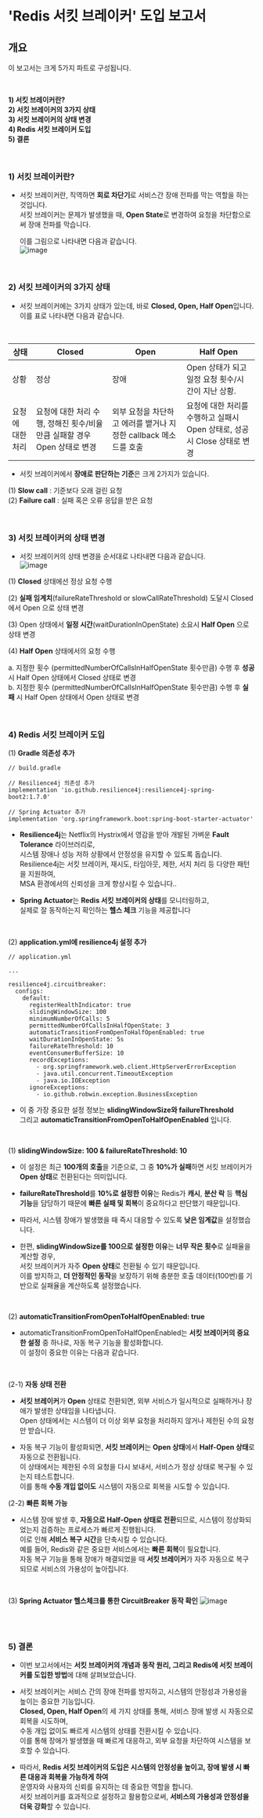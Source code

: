 

# 'Redis 서킷 브레이커'  도입 보고서 

## 개요

이 보고서는 크게 5가지 파트로 구성됩니다.

<br> 
  
**1) 서킷 브레이커란?** <br>
**2) 서킷 브레이커의 3가지 상태** <br>
**3) 서킷 브레이커의 상태 변경** <br>
**4) Redis 서킷 브레이커 도입** <br>
**5) 결론** <br>


<br> 


### 1) 서킷 브레이커란? 

- 서킷 브레이커란, 직역하면 **회로 차단기**로 서비스간 장애 전파를 막는 역할을 하는 것입니다. <br>
  서킷 브레이커는 문제가 발생했을 때, **Open State**로 변경하여 요청을 차단함으로써 장애 전파를 막습니다. <br>

  이를 그림으로 나타내면 다음과 같습니다. <br> 
![image](https://github.com/user-attachments/assets/f0dd10af-ca83-4bce-8537-467f2dd43a67)


<br>


### 2) 서킷 브레이커의 3가지 상태 

- 서킷 브레이커에는 3가지 상태가 있는데, 바로 **Closed, Open, Half Open**입니다. <br>
  이를 표로 나타내면 다음과 같습니다. <br>

<br> 


| 상태         | Closed                                       | Open                                    | Half Open                                |
|--------------|----------------------------------------------|-----------------------------------------|------------------------------------------|
| 상황         | 정상                                         | 장애                                    | Open 상태가 되고 일정 요청 횟수/시간이 지난 상황. |
| 요청에 대한 처리 | 요청에 대한 처리 수행, 정해진 횟수/비율만큼 실패할 경우 Open 상태로 변경 | 외부 요청을 차단하고 에러를 뱉거나 지정한 callback 메소드를 호출 | 요청에 대한 처리를 수행하고 실패시 Open 상태로, 성공시 Close 상태로 변경 |


- 서킷 브레이커에서 **장애로 판단하는 기준**은 크게 2가지가 있습니다. <br>

(1) **Slow call** : 기준보다 오래 걸린 요청 <br> 
(2) **Failure call** : 실패 혹은 오류 응답을 받은 요청 <br> 
  

<br> 


### 3) 서킷 브레이커의 상태 변경  
- 서킷 브레이커의 상태 변경을 순서대로 나타내면 다음과 같습니다. <br>
![image](https://github.com/user-attachments/assets/f260ae6e-5944-4132-9066-616a51eb4973)


(1) **Closed** 상태에선 정상 요청 수행 <br> 

(2) **실패 임계치**(failureRateThreshold or slowCallRateThreshold) 도달시 Closed 에서 Open 으로 상태 변경 <br> 

(3) Open 상태에서 **일정 시간**(waitDurationInOpenState) 소요시 **Half Open** 으로 상태 변경 <br> 

(4) **Half Open** 상태에서의 요청 수행 <br> 

a. 지정한 횟수 (permittedNumberOfCallsInHalfOpenState 횟수만큼) 수행 후 **성공** 시 Half Open 상태에서 Closed 상태로 변경 <br>
b. 지정한 횟수 (permittedNumberOfCallsInHalfOpenState 횟수만큼) 수행 후 **실패** 시 Half Open 상태에서 Open 상태로 변경 <br> 

<br> 

### 4) Redis 서킷 브레이커 도입 <br> 


(1) **Gradle 의존성 추가** 
```
// build.gradle

// Resilience4j 의존성 추가
implementation 'io.github.resilience4j:resilience4j-spring-boot2:1.7.0'

// Spring Actuator 추가
implementation 'org.springframework.boot:spring-boot-starter-actuator'

```

- **Resilience4j**는 Netflix의 Hystrix에서 영감을 받아 개발된 가벼운 **Fault Tolerance** 라이브러리로, <br>
  시스템 장애나 성능 저하 상황에서 안정성을 유지할 수 있도록 돕습니다. <br>
  Resilience4j는 서킷 브레이커, 재시도, 타임아웃, 제한, 서지 처리 등 다양한 패턴을 지원하여, <br>
  MSA 환경에서의 신뢰성을 크게 향상시킬 수 있습니다.. <br> 

- **Spring Actuator**는 **Redis 서킷 브레이커의 상태**를 모니터링하고, <br>
  실제로 잘 동작하는지 확인하는 **헬스 체크** 기능을 제공합니다


<br> 


(2) **application.yml에 resilience4j 설정 추가** <br> 

```
// application.yml

... 

resilience4j.circuitbreaker:
  configs:
    default:
      registerHealthIndicator: true
      slidingWindowSize: 100
      minimumNumberOfCalls: 5
      permittedNumberOfCallsInHalfOpenState: 3
      automaticTransitionFromOpenToHalfOpenEnabled: true
      waitDurationInOpenState: 5s
      failureRateThreshold: 10
      eventConsumerBufferSize: 10
      recordExceptions:
        - org.springframework.web.client.HttpServerErrorException
        - java.util.concurrent.TimeoutException
        - java.io.IOException
      ignoreExceptions:
        - io.github.robwin.exception.BusinessException

```

- 이 중 가장 중요한 설정 정보는 **slidingWindowSize와 failureThreshold** <br>
  그리고 **automaticTransitionFromOpenToHalfOpenEnabled** 입니다. <br>

<br>   

(1) **slidingWindowSize: 100 & failureRateThreshold: 10**
- 이 설정은 최근 **100개의 호출**을 기준으로, 그 중 **10%가 실패**하면 서킷 브레이커가 **Open 상태**로 전환된다는 의미입니다. <br>
  
- **failureRateThreshold**를 **10%로 설정한 이유**는 Redis가 **캐시**, **분산 락** 등 **핵심 기능**을 담당하기 때문에 **빠른 실패 및 회복**이 중요하다고 판단했기 때문입니다. <br>
- 따라서, 시스템 장애가 발생했을 때 즉시 대응할 수 있도록 **낮은 임계값**을 설정했습니다. <br>
  
- 한편, **slidingWindowSize를 100으로 설정한 이유**는 **너무 작은 횟수**로 실패율을 계산할 경우, <br>
  서킷 브레이커가 자주 **Open 상태**로 전환될 수 있기 때문입니다. <br>
  이를 방지하고, **더 안정적인 동작**을 보장하기 위해 충분한 호출 데이터(100번)를 기반으로 실패율을 계산하도록 설정했습니다. <br>

<br> 
  
(2) **automaticTransitionFromOpenToHalfOpenEnabled: true** <br>
- automaticTransitionFromOpenToHalfOpenEnabled는 **서킷 브레이커의 중요한 설정** 중 하나로, 자동 복구 기능을 활성화합니다. <br>
  이 설정이 중요한 이유는 다음과 같습니다. <br> 

<br> 

(2-1) **자동 상태 전환**
- **서킷 브레이커**가 **Open** 상태로 전환되면, 외부 서비스가 일시적으로 실패하거나 장애가 발생한 상태임을 나타냅니다. <br>
  Open 상태에서는 시스템이 더 이상 외부 요청을 처리하지 않거나 제한된 수의 요청만 받습니다. <br> 

- 자동 복구 기능이 활성화되면, **서킷 브레이커**는 **Open 상태**에서 **Half-Open 상태**로 자동으로 전환됩니다. <br>
  이 상태에서는 제한된 수의 요청을 다시 보내서, 서비스가 정상 상태로 복구될 수 있는지 테스트합니다. <br>
  이를 통해 **수동 개입 없이도** 시스템이 자동으로 회복을 시도할 수 있습니다.

(2-2) **빠른 회복 가능**
- 시스템 장애 발생 후, **자동으로 Half-Open 상태로 전환**되므로, 시스템이 정상화되었는지 검증하는 프로세스가 빠르게 진행됩니다. <br>
  이로 인해 **서비스 복구 시간**을 단축시킬 수 있습니다. <br> 
  예를 들어, Redis와 같은 중요한 서비스에서는 **빠른 회복**이 필요합니다. <br> 
  자동 복구 기능을 통해 장애가 해결되었을 때 **서킷 브레이커**가 자주 자동으로 복구되므로 서비스의 가용성이 높아집니다. <br>

<br> 

(3) **Spring Actuator 헬스체크를 통한 CircuitBreaker 동작 확인**
![image](https://github.com/user-attachments/assets/2a1b7404-e6ea-4371-ba5f-d02007cfb1a9)

<br>
<br> 

### 5) 결론

- 이번 보고서에서는 **서킷 브레이커의 개념과 동작 원리, 그리고 Redis에 서킷 브레이커를 도입한 방법**에 대해 살펴보았습니다.

- 서킷 브레이커는 서비스 간의 장애 전파를 방지하고, 시스템의 안정성과 가용성을 높이는 중요한 기능입니다. <br>
  **Closed, Open, Half Open**의 세 가지 상태를 통해, 서비스 장애 발생 시 자동으로 회복을 시도하며, <br>
  수동 개입 없이도 빠르게 시스템의 상태를 전환시킬 수 있습니다. <br>
  이를 통해 장애가 발생했을 때 빠르게 대응하고, 외부 요청을 차단하여 시스템을 보호할 수 있습니다. 

- 따라서, **Redis 서킷 브레이커의 도입은 시스템의 안정성을 높이고, 장애 발생 시 빠른 대응과 회복을 가능하게 하여** <br>
  운영자와 사용자의 신뢰를 유지하는 데 중요한 역할을 합니다. <br>
  서킷 브레이커를 효과적으로 설정하고 활용함으로써, **서비스의 가용성과 안정성을 더욱 강화**할 수 있습니다. <br>
  
